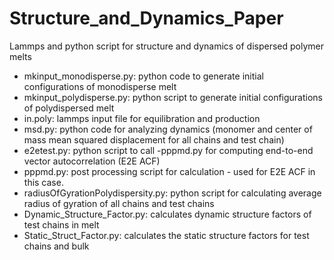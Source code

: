 # Structure_and_Dynamics_Paper
Lammps and python script for structure and dynamics of dispersed polymer melts


- mkinput_monodisperse.py: python code to generate initial configurations of monodisperse melt
- mkinput_polydisperse.py: python script to generate initial configurations of polydispersed melt
- in.poly: lammps input file for equilibration and production
- msd.py: python code for analyzing dynamics (monomer and center of mass mean squared displacement for all chains and test chain)
- e2etest.py: python script to call -pppmd.py for computing end-to-end vector autocorrelation (E2E ACF)
- pppmd.py: post processing script for calculation - used for E2E ACF in this case.
- radiusOfGyrationPolydispersity.py: python script for calculating average radius of gyration of all chains and test chains
- Dynamic_Structure_Factor.py: calculates dynamic structure factors of test chains in melt
- Static_Struct_Factor.py: calculates the static structure factors for test chains and bulk
